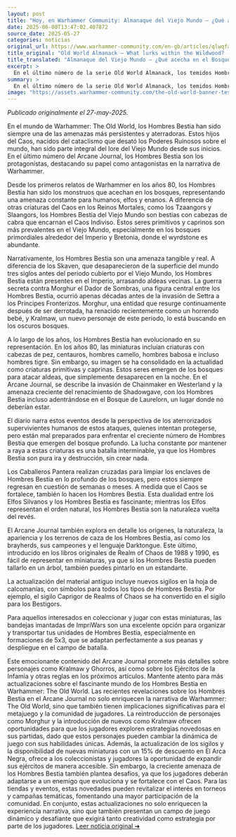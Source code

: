 ```yaml
---
layout: post
title: "Hoy, en Warhammer Community: Almanaque del Viejo Mundo – ¿Qué acecha en el Bosque Salvaje? - Comunidad Warhammer"
date: 2025-06-08T13:47:02.407872
source_date: 2025-05-27
categories: noticias
original_url: https://www.warhammer-community.com/en-gb/articles/qlwqfahu/old-world-almanack-what-lurks-within-the-wildwood/
title_original: "Old World Almanack – What lurks within the Wildwood? - Warhammer Community"
title_translated: "Almanaque del Viejo Mundo – ¿Qué acecha en el Bosque Salvaje? - Comunidad Warhammer"
excerpt: >
  En el último número de la serie Old World Almanack, los temidos Hombres Bestia emergen de las sombras del Drakwald, trayendo consigo el caos y la destrucción. Estos hijos del Caos, protagonistas oscuros del folklore de Warhammer, resurgen con fuerza en la narrativa actual, amenazando a humanos, elfos y enanos. Con la reaparición de Morghur el Sombragave y la invasión de Chainmaker en Westerland, el peligro se intensifica. Descubre cómo los habitantes del Imperio luchan por sobrevivir en un mundo donde los Hombres Bestia acechan en cada rincón del bosque, listos para su próximo ataque devastador.
summary: >
  En el último número de la serie Old World Almanack, los temidos Hombres Bestia emergen de las sombras del Drakwald, trayendo consigo el caos y la destrucción. Estos hijos del Caos, protagonistas oscuros del folklore de Warhammer, resurgen con fuerza en la narrativa actual, amenazando a humanos, elfos y enanos. Con la reaparición de Morghur el Sombragave y la invasión de Chainmaker en Westerland, el peligro se intensifica. Descubre cómo los habitantes del Imperio luchan por sobrevivir en un mundo donde los Hombres Bestia acechan en cada rincón del bosque, listos para su próximo ataque devastador.
image: "https://assets.warhammer-community.com/the-old-world-banner-test.jpg"
---
```


*Publicado originalmente el 27-may-2025.*

En el mundo de Warhammer: The Old World, los Hombres Bestia han sido siempre una de las amenazas más persistentes y aterradoras. Estos hijos del Caos, nacidos del cataclismo que desató los Poderes Ruinosos sobre el mundo, han sido parte integral del lore del Viejo Mundo desde sus inicios. En el último número del Arcane Journal, los Hombres Bestia son los protagonistas, destacando su papel como antagonistas en la narrativa de Warhammer.

Desde los primeros relatos de Warhammer en los años 80, los Hombres Bestia han sido los monstruos que acechan en los bosques, representando una amenaza constante para humanos, elfos y enanos. A diferencia de otras criaturas del Caos en los Reinos Mortales, como los Tzaangors y Slaangors, los Hombres Bestia del Viejo Mundo son bestias con cabezas de cabra que encarnan el Caos Indiviso. Estos seres primitivos y caprinos son más prevalentes en el Viejo Mundo, especialmente en los bosques primordiales alrededor del Imperio y Bretonia, donde el wyrdstone es abundante.

Narrativamente, los Hombres Bestia son una amenaza tangible y real. A diferencia de los Skaven, que desaparecieron de la superficie del mundo tres siglos antes del periodo cubierto por el Viejo Mundo, los Hombres Bestia están presentes en el Imperio, arrasando aldeas vecinas. La guerra secreta contra Morghur el Dador de Sombras, una figura central entre los Hombres Bestia, ocurrió apenas décadas antes de la invasión de Settra a los Príncipes Fronterizos. Morghur, una entidad que resurge continuamente después de ser derrotada, ha renacido recientemente como un horrendo bebé, y Kralmaw, un nuevo personaje de este periodo, lo está buscando en los oscuros bosques.

A lo largo de los años, los Hombres Bestia han evolucionado en su representación. En los años 80, las miniaturas incluían criaturas con cabezas de pez, centauros, hombres camello, hombres babosa e incluso hombres tigre. Sin embargo, su imagen se ha consolidado en la actualidad como criaturas primitivas y caprinas. Estos seres emergen de los bosques para atacar aldeas, que simplemente desaparecen en la noche. En el Arcane Journal, se describe la invasión de Chainmaker en Westerland y la amenaza creciente del renacimiento de Shadowgave, con los Hombres Bestia incluso adentrándose en el Bosque de Laurelorn, un lugar donde no deberían estar.

El diario narra estos eventos desde la perspectiva de los aterrorizados supervivientes humanos de estos ataques, quienes intentan protegerse, pero están mal preparados para enfrentar el creciente número de Hombres Bestia que emergen del bosque profundo. La lucha constante por mantener a raya a estas criaturas es una batalla interminable, ya que los Hombres Bestia son pura ira y destrucción, sin crear nada.

Los Caballeros Pantera realizan cruzadas para limpiar los enclaves de Hombres Bestia en lo profundo de los bosques, pero estos siempre regresan en cuestión de semanas o meses. A medida que el Caos se fortalece, también lo hacen los Hombres Bestia. Esta dualidad entre los Elfos Silvanos y los Hombres Bestia es fascinante; mientras los Elfos representan el orden natural, los Hombres Bestia son la naturaleza vuelta del revés.

El Arcane Journal también explora en detalle los orígenes, la naturaleza, la apariencia y los terrenos de caza de los Hombres Bestia, así como los brayherds, sus campeones y el lenguaje Darktongue. Este último, introducido en los libros originales de Realm of Chaos de 1988 y 1990, es fácil de representar en miniaturas, ya que si los Hombres Bestia pueden tallarlo en un árbol, también puedes pintarlo en un estandarte.

La actualización del material antiguo incluye nuevos sigilos en la hoja de calcomanías, con símbolos para todos los tipos de Hombres Bestia. Por ejemplo, el sigilo Caprigor de Realms of Chaos se ha convertido en el sigilo para los Bestigors.

Para aquellos interesados en coleccionar y jugar con estas miniaturas, las bandejas imantadas de ImpriWars son una excelente opción para organizar y transportar tus unidades de Hombres Bestia, especialmente en formaciones de 5x3, que se adaptan perfectamente a sus peanas y despliegue en el campo de batalla.

Este emocionante contenido del Arcane Journal promete más detalles sobre personajes como Kralmaw y Ghorros, así como sobre los Ejércitos de la Infamia y otras reglas en los próximos artículos. Mantente atento para más actualizaciones sobre el fascinante mundo de los Hombres Bestia en Warhammer: The Old World.
Las recientes revelaciones sobre los Hombres Bestia en el Arcane Journal no solo enriquecen la narrativa de Warhammer: The Old World, sino que también tienen implicaciones significativas para el metajuego y la comunidad de jugadores. La reintroducción de personajes como Morghur y la introducción de nuevos como Kralmaw ofrecen oportunidades para que los jugadores exploren estrategias novedosas en sus partidas, dado que estos personajes pueden cambiar la dinámica de juego con sus habilidades únicas. Además, la actualización de los sigilos y la disponibilidad de nuevas miniaturas con un 15% de descuento en El Arca Negra, ofrece a los coleccionistas y jugadores la oportunidad de expandir sus ejércitos de manera accesible. Sin embargo, la creciente amenaza de los Hombres Bestia también plantea desafíos, ya que los jugadores deberán adaptarse a un enemigo que evoluciona y se fortalece con el Caos. Para las tiendas y eventos, estas novedades pueden revitalizar el interés en torneos y campañas temáticas, fomentando una mayor participación de la comunidad. En conjunto, estas actualizaciones no solo enriquecen la experiencia narrativa, sino que también presentan un campo de juego dinámico y desafiante que exigirá tanto creatividad como estrategia por parte de los jugadores.
[Leer noticia original ➜](https://www.warhammer-community.com/en-gb/articles/qlwqfahu/old-world-almanack-what-lurks-within-the-wildwood/)
